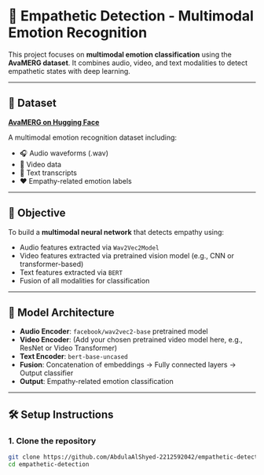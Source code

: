 # 🤖 Empathetic Detection - Multimodal Emotion Recognition

This project focuses on **multimodal emotion classification** using the **AvaMERG dataset**. It combines audio, video, and text modalities to detect empathetic states with deep learning.

----

## 📁 Dataset

**[AvaMERG on Hugging Face](https://huggingface.co/datasets/ZhangHanXD/AvaMERG)**

A multimodal emotion recognition dataset including:

- 🎧 Audio waveforms (.wav)  
- 🎥 Video data  
- 📝 Text transcripts  
- ❤️ Empathy-related emotion labels  

----

## 🎯 Objective

To build a **multimodal neural network** that detects empathy using:

- Audio features extracted via `Wav2Vec2Model`  
- Video features extracted via pretrained vision model (e.g., CNN or transformer-based)  
- Text features extracted via `BERT`  
- Fusion of all modalities for classification  

----

## 🧠 Model Architecture

- **Audio Encoder**: `facebook/wav2vec2-base` pretrained model  
- **Video Encoder**: (Add your chosen pretrained video model here, e.g., ResNet or Video Transformer)  
- **Text Encoder**: `bert-base-uncased`  
- **Fusion**: Concatenation of embeddings → Fully connected layers → Output classifier  
- **Output**: Empathy-related emotion classification  

----

## 🛠️ Setup Instructions

### 1. Clone the repository

```bash
git clone https://github.com/AbdulaAlShyed-2212592042/empathetic-detection.git
cd empathetic-detection
